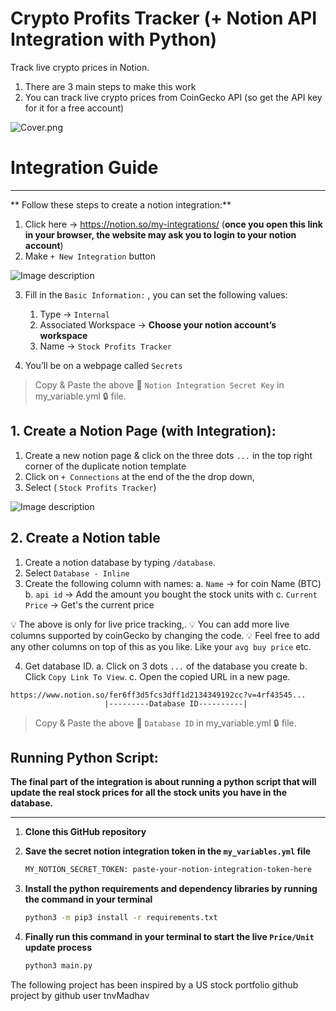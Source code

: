 


# Crypto Profits Tracker (+ Notion API Integration with Python)

Track live crypto prices in Notion.

1. There are 3 main steps to make this work
2. You can track live crypto prices from CoinGecko API (so get the API key for it for a free account)

![Cover.png](https://dev-to-uploads.s3.amazonaws.com/uploads/articles/amu31tn9r9d6jfonp7n3.png)


# Integration Guide
---

** Follow these steps to create a notion integration:**

1. Click here → https://notion.so/my-integrations/ (**once you open this link in your browser, the website may ask you to login to your notion account**)
2. Make `+ New Integration` button 
    
![Image description](https://dev-to-uploads.s3.amazonaws.com/uploads/articles/7wop4ntbxxdzhwz8wz0x.png)
    

3. Fill in the `Basic Information:` , you can set the following values:
    1. Type → `Internal`
    2. Associated Workspace → **Choose your notion account’s workspace**
    3. Name → `Stock Profits Tracker`
    

4. You’ll be on a webpage called `Secrets` 
> Copy & Paste the above 🔑 `Notion Integration Secret Key` in my_variable.yml 🔒 file.
    


## 1. Create a Notion Page (with Integration):
1. Create a new notion page & click on the three dots `...` in the top right corner of the duplicate notion template
2. Click on `+ Connections` at the end of the the drop down, 
3. Select ( `Stock Profits Tracker`)
    

![Image description](https://dev-to-uploads.s3.amazonaws.com/uploads/articles/i4tf41c2hdsom3epfgyl.png)
    

## 2. Create a Notion table
1. Create a notion database by typing `/database`.
2. Select `Database - Inline`
3. Create the following column with names:
    a. `Name` → for coin Name (BTC)
    b. `api id` → Add the amount you bought the stock units with
    c. `Current Price` → Get's the current price

💡 The above is only for live price tracking,.
💡 You can add more live columns supported by coinGecko by changing the code.
💡 Feel free to add any other columns on top of this as you like. Like your `avg buy price` etc.

4. Get database ID.
    a. Click on 3 dots `...` of the database you create
    b. Click `Copy Link To View`.
    c. Open the copied URL in a new page.
```
https://www.notion.so/fer6ff3d5fcs3dff1d2134349192cc?v=4rf43545...
                     |---------Database ID----------|
```
> Copy & Paste the above 🔑 `Database ID` in my_variable.yml 🔒 file.



## Running Python Script:

**The final part of the integration is about running a python script that will update the real stock prices for all the stock units you have in the database.**

---

1. **Clone this GitHub repository**
2. **Save the secret notion integration token in the `my_variables.yml` file**
    
    ```bash
    MY_NOTION_SECRET_TOKEN: paste-your-notion-integration-token-here
    ```
    
3. **Install the python requirements and dependency libraries by running the command in your terminal**
    
    ```bash
    python3 -m pip3 install -r requirements.txt
    ```
    
4. **Finally run this command in your terminal to start the live `Price/Unit` update process**
    
    ```bash
    python3 main.py
    ```
    

The following project has been inspired by a US stock portfolio github project by github user tnvMadhav